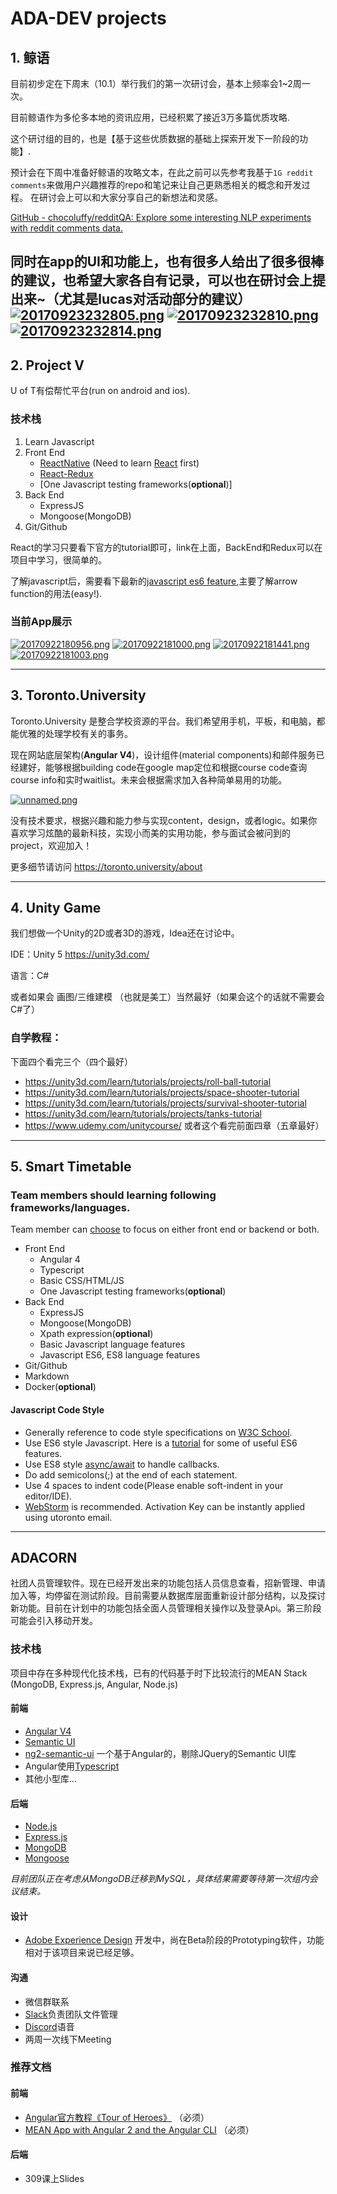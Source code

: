 # ADA-DEV projects

## 1. 鲸语

目前初步定在下周末（10.1）举行我们的第一次研讨会，基本上频率会1~2周一次。

目前鲸语作为多伦多本地的资讯应用，已经积累了接近3万多篇优质攻略.

这个研讨组的目的，也是【基于这些优质数据的基础上探索开发下一阶段的功能】.

预计会在下周中准备好鲸语的攻略文本，在此之前可以先参考我基于`1G reddit comments`来做用户兴趣推荐的repo和笔记来让自己更熟悉相关的概念和开发过程。
在研讨会上可以和大家分享自己的新想法和灵感。

[GitHub - chocoluffy/redditQA: Explore some interesting NLP experiments with reddit comments data.](https://github.com/chocoluffy/redditQA)

同时在app的UI和功能上，也有很多人给出了很多很棒的建议，也希望大家各自有记录，可以也在研讨会上提出来~（尤其是lucas对活动部分的建议）
[![20170923232805.png](https://s26.postimg.org/bx68if56x/20170923232805.png)](https://postimg.org/image/mk01nudc5/)
[![20170923232810.png](https://s26.postimg.org/lk9qs4y6h/20170923232810.png)](https://postimg.org/image/saq81klc5/)
[![20170923232814.png](https://s26.postimg.org/gx3oqdatl/20170923232814.png)](https://postimg.org/image/6n19r4kxx/)
------

## 2. Project V

U of T有偿帮忙平台(run on android and ios).

### 技术栈
1. Learn Javascript
2. Front End
    - [ReactNative](https://facebook.github.io/react-native/docs/tutorial.html) 
    (Need to learn [React](https://facebook.github.io/react/tutorial/tutorial.html) first)
    - [React-Redux](http://redux.js.org/docs/basics/)
    - [One Javascript testing frameworks(**optional**)]
3. Back End
    - ExpressJS
    - Mongoose(MongoDB)
4. Git/Github

React的学习只要看下官方的tutorial即可，link在上面，BackEnd和Redux可以在项目中学习，很简单的。

了解javascript后，需要看下最新的[javascript es6 feature](https://github.com/lukehoban/es6features),主要了解arrow function的用法(easy!).

### 当前App展示
[![20170922180956.png](https://s26.postimg.org/xelkwlseh/20170922180956.png)](https://postimg.org/image/d7854aux1/)
[![20170922181000.png](https://s26.postimg.org/4b6jruj2h/20170922181000.png)](https://postimg.org/image/4b6jruj2d/)
[![20170922181441.png](https://s26.postimg.org/ud8krvjex/20170922181441.png)](https://postimg.org/image/ymdau1mo5/)
[![20170922181003.png](https://s26.postimg.org/d6bzg3x8p/20170922181003.png)](https://postimg.org/image/gpxx5wzyd/)

------

## 3. Toronto.University
Toronto.University 是整合学校资源的平台。我们希望用手机，平板，和电脑，都能优雅的处理学校有关的事务。

现在网站底层架构(**Angular V4**)，设计组件(material components)和邮件服务已经建好，能够根据building code在google map定位和根据course code查询course info和实时waitlist。未来会根据需求加入各种简单易用的功能。

[![unnamed.png](https://s26.postimg.org/7p6cp0ky1/unnamed.png)](https://postimg.org/image/nnf2f5f5x/)



没有技术要求，根据兴趣和能力参与实现content，design，或者logic。如果你喜欢学习炫酷的最新科技，实现小而美的实用功能，参与面试会被问到的project，欢迎加入！

更多细节请访问 https://toronto.university/about

------

## 4. Unity Game

我们想做一个Unity的2D或者3D的游戏，Idea还在讨论中。

IDE：Unity 5 https://unity3d.com/

语言：C#

或者如果会 画图/三维建模 （也就是美工）当然最好（如果会这个的话就不需要会C#了）

### 自学教程：
下面四个看完三个（四个最好）
- https://unity3d.com/learn/tutorials/projects/roll-ball-tutorial
- https://unity3d.com/learn/tutorials/projects/space-shooter-tutorial
- https://unity3d.com/learn/tutorials/projects/survival-shooter-tutorial
- https://unity3d.com/learn/tutorials/projects/tanks-tutorial
- https://www.udemy.com/unitycourse/ 或者这个看完前面四章（五章最好）

------

## 5. Smart Timetable

### Team members should learning following frameworks/languages.
Team member can [choose](/chenj209/timetable/wiki/Team-Member-Info) to focus on either front end or backend or both.
- Front End
  - Angular 4
  - Typescript
  - Basic CSS/HTML/JS
  - One Javascript testing frameworks(**optional**)
- Back End
  - ExpressJS
  - Mongoose(MongoDB)
  - Xpath expression(**optional**)
  - Basic Javascript language features
  - Javascript ES6, ES8 language features
- Git/Github
- Markdown
- Docker(**optional**)

#### Javascript Code Style
- Generally reference to code style specifications on [W3C School](https://www.w3schools.com/js/js_conventions.asp).
- Use ES6 style Javascript. Here is a [tutorial](https://webapplog.com/es6/) for some of useful ES6 features.
- Use ES8 style [async/await](https://hackernoon.com/javascript-es8-introducing-async-await-functions-7a471ec7de8a) to handle callbacks.
- Do add semicolons(;) at the end of each statement.
- Use 4 spaces to indent code(Please enable soft-indent in your editor/IDE).
- [WebStorm](https://www.jetbrains.com/webstorm/) is recommended. Activation Key can be instantly applied using utoronto email.

------

## ADACORN

社团人员管理软件。现在已经开发出来的功能包括人员信息查看，招新管理、申请加入等，均停留在测试阶段。目前需要从数据库层面重新设计部分结构，以及探讨新功能。目前在计划中的功能包括全面人员管理相关操作以及登录Api。第三阶段可能会引入移动开发。

### 技术栈
项目中存在多种现代化技术栈，已有的代码基于时下比较流行的MEAN Stack (MongoDB, Express.js, Angular, Node.js)

#### 前端
- [Angular V4](https://angular.io)
- [Semantic UI](https://semantic-ui.com)
- [ng2-semantic-ui](https://edcarroll.github.io/ng2-semantic-ui/#/getting-started) 一个基于Angular的，剔除JQuery的Semantic UI库
- Angular使用[Typescript](https://www.typescriptlang.org)
- 其他小型库...

#### 后端
- [Node.js](https://nodejs.org/en/)
- [Express.js](http://expressjs.com)
- [MongoDB](https://docs.mongodb.com/?_ga=2.158790522.1370804634.1506121013-809636485.1478106835)
- [Mongoose](http://mongoosejs.com)

*目前团队正在考虑从MongoDB迁移到MySQL，具体结果需要等待第一次组内会议结束。*

#### 设计
- [Adobe Experience Design](https://www.adobe.com/ca/products/experience-design.html) 开发中，尚在Beta阶段的Prototyping软件，功能相对于该项目来说已经足够。

#### 沟通
- 微信群联系
- [Slack](https://slack.com)负责团队文件管理
- [Discord](https://discordapp.com)语音
- 两周一次线下Meeting

### 推荐文档

#### 前端
- [Angular官方教程《Tour of Heroes》](https://angular.io/tutorial) （必须）
- [MEAN App with Angular 2 and the Angular CLI](https://scotch.io/tutorials/mean-app-with-angular-2-and-the-angular-cli) （必须）

#### 后端
- 309课上Slides
